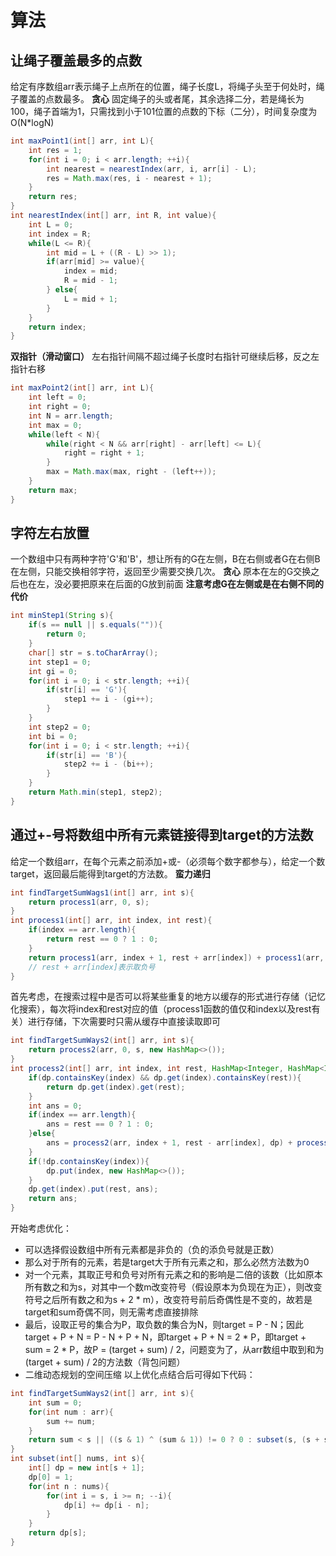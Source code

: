# 算法
## 让绳子覆盖最多的点数
给定有序数组arr表示绳子上点所在的位置，绳子长度L，将绳子头至于何处时，绳子覆盖的点数最多。
**贪心**
固定绳子的头或者尾，其余选择二分，若是绳长为100，绳子首端为1，只需找到小于101位置的点数的下标（二分），时间复杂度为O(N*logN)
```java
int maxPoint1(int[] arr, int L){
	int res = 1;
	for(int i = 0; i < arr.length; ++i){
		int nearest = nearestIndex(arr, i, arr[i] - L);
		res = Math.max(res, i - nearest + 1);
	}
	return res;
}
int nearestIndex(int[] arr, int R, int value){
	int L = 0;
	int index = R;
	while(L <= R){
		int mid = L + ((R - L) >> 1);
		if(arr[mid] >= value){
			index = mid;
			R = mid - 1;
		} else{
			L = mid + 1;
		}
	}
	return index;
}
```
**双指针（滑动窗口）**
左右指针间隔不超过绳子长度时右指针可继续后移，反之左指针右移
```java
int maxPoint2(int[] arr, int L){
	int left = 0;
	int right = 0;
	int N = arr.length;
	int max = 0;
	while(left < N){
		while(right < N && arr[right] - arr[left] <= L){
			right = right + 1;
		}
		max = Math.max(max, right - (left++));
	}
	return max;
}
```
## 字符左右放置
一个数组中只有两种字符'G'和'B'，想让所有的G在左侧，B在右侧或者G在右侧B在左侧，只能交换相邻字符，返回至少需要交换几次。
**贪心**
原本在左的G交换之后也在左，没必要把原来在后面的G放到前面
**注意考虑G在左侧或是在右侧不同的代价**
```java
int minStep1(String s){
	if(s == null || s.equals("")){
		return 0;
	}
	char[] str = s.toCharArray();
	int step1 = 0;
	int gi = 0;
	for(int i = 0; i < str.length; ++i){
		if(str[i] == 'G'){
			step1 += i - (gi++);
		}
	}
	int step2 = 0;
	int bi = 0;
	for(int i = 0; i < str.length; ++i){
		if(str[i] == 'B'){
			step2 += i - (bi++);
		}
	}
	return Math.min(step1, step2);
}
```
## 通过+-号将数组中所有元素链接得到target的方法数
给定一个数组arr，在每个元素之前添加+或-（必须每个数字都参与），给定一个数target，返回最后能得到target的方法数。
**蛮力递归**
```java
int findTargetSumWags1(int[] arr, int s){
	return process1(arr, 0, s);
}
int process1(int[] arr, int index, int rest){
	if(index == arr.length){
		return rest == 0 ? 1 : 0;
	}
	return process1(arr, index + 1, rest + arr[index]) + process1(arr, index + 1, rest - arr[index]);
	// rest + arr[index]表示取负号
}
```
首先考虑，在搜索过程中是否可以将某些重复的地方以缓存的形式进行存储（记忆化搜索），每次将index和rest对应的值（process1函数的值仅和index以及rest有关）进行存储，下次需要时只需从缓存中直接读取即可
```java
int findTargetSumWays2(int[] arr, int s){
	return process2(arr, 0, s, new HashMap<>());
}
int process2(int[] arr, int index, int rest, HashMap<Integer, HashMap<Integer, Integer>> dp){
	if(dp.containsKey(index) && dp.get(index).containsKey(rest)){
		return dp.get(index).get(rest);
	}
	int ans = 0;
	if(index == arr.length){
		ans = rest == 0 ? 1 : 0;
	}else{
		ans = process2(arr, index + 1, rest - arr[index], dp) + process2(arr, index + 1, rest + arr[index], dp);
	}
	if(!dp.containsKey(index)){
		dp.put(index, new HashMap<>());
	}
	dp.get(index).put(rest, ans);
	return ans;
}
```
开始考虑优化：
* 可以选择假设数组中所有元素都是非负的（负的添负号就是正数）
* 那么对于所有的元素，若是target大于所有元素之和，那么必然方法数为0
* 对一个元素，其取正号和负号对所有元素之和的影响是二倍的该数（比如原本所有数之和为s，对其中一个数m改变符号（假设原本为负现在为正），则改变符号之后所有数之和为s + 2 * m），改变符号前后奇偶性是不变的，故若是target和sum奇偶不同，则无需考虑直接排除
* 最后，设取正号的集合为P，取负数的集合为N，则target = P - N；因此target + P + N = P - N + P + N，即target + P + N = 2 * P，即target + sum = 2 * P，故P = (target + sum) / 2，问题变为了，从arr数组中取到和为(target + sum) / 2的方法数（背包问题）
* 二维动态规划的空间压缩
以上优化点结合后可得如下代码：
```java
int findTargetSumWays2(int[] arr, int s){
	int sum = 0;
	for(int num : arr){
		sum += num;
	}
	return sum < s || ((s & 1) ^ (sum & 1)) != 0 ? 0 : subset(s, (s + sum) >> 1);
}
int subset(int[] nums, int s){
	int[] dp = new int[s + 1];
	dp[0] = 1;
	for(int n : nums){
		for(int i = s, i >= n; --i){
			dp[i] += dp[i - n];
		}
	}
	return dp[s];
}
```